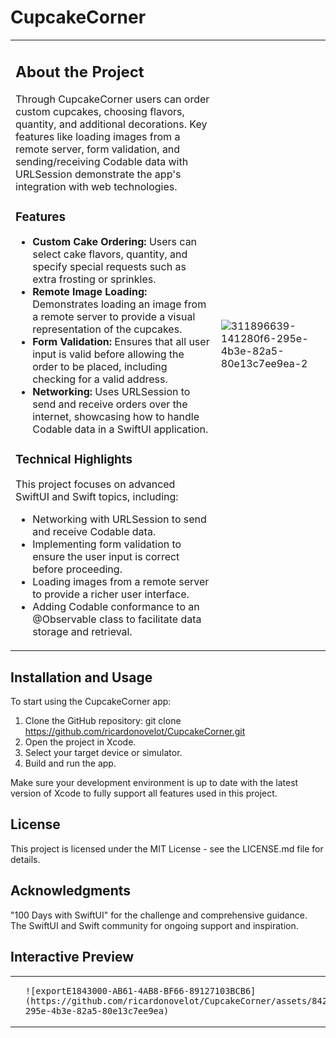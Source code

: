 # CupcakeCorner

<table>
<tr>
<td>

## About the Project

Through CupcakeCorner users can order custom cupcakes, choosing flavors, quantity, and additional decorations. Key features like loading images from a remote server, form validation, and sending/receiving Codable data with URLSession demonstrate the app's integration with web technologies.

### Features

- **Custom Cake Ordering:** Users can select cake flavors, quantity, and specify special requests such as extra frosting or sprinkles.
- **Remote Image Loading:** Demonstrates loading an image from a remote server to provide a visual representation of the cupcakes.
- **Form Validation:** Ensures that all user input is valid before allowing the order to be placed, including checking for a valid address.
- **Networking:** Uses URLSession to send and receive orders over the internet, showcasing how to handle Codable data in a SwiftUI application.

### Technical Highlights

This project focuses on advanced SwiftUI and Swift topics, including:
- Networking with URLSession to send and receive Codable data.
- Implementing form validation to ensure the user input is correct before proceeding.
- Loading images from a remote server to provide a richer user interface.
- Adding Codable conformance to an @Observable class to facilitate data storage and retrieval.

</td>
<td>

  ![311896639-141280f6-295e-4b3e-82a5-80e13c7ee9ea-2](https://github.com/ricardonovelot/CupcakeCorner/assets/84286086/bb06f24a-c1c0-4747-9a6e-aab632c614ba)

</td>
</tr>
</table>

## Installation and Usage

To start using the CupcakeCorner app:

1. Clone the GitHub repository: git clone https://github.com/ricardonovelot/CupcakeCorner.git
2. Open the project in Xcode.
3. Select your target device or simulator.
4. Build and run the app.

Make sure your development environment is up to date with the latest version of Xcode to fully support all features used in this project.

## License

This project is licensed under the MIT License - see the LICENSE.md file for details.

## Acknowledgments

"100 Days with SwiftUI" for the challenge and comprehensive guidance.
The SwiftUI and Swift community for ongoing support and inspiration.

## Interactive Preview
<table style="border: none;">
<tr style="border: none;">
  <td style="border: none;">
  </td>
  <td width="34%" style="border: none;">

    ![exportE1843000-AB61-4AB8-BF66-89127103BCB6](https://github.com/ricardonovelot/CupcakeCorner/assets/84286086/141280f6-295e-4b3e-82a5-80e13c7ee9ea)

 </td>
  <td>
  </td>
</tr>
</table>
